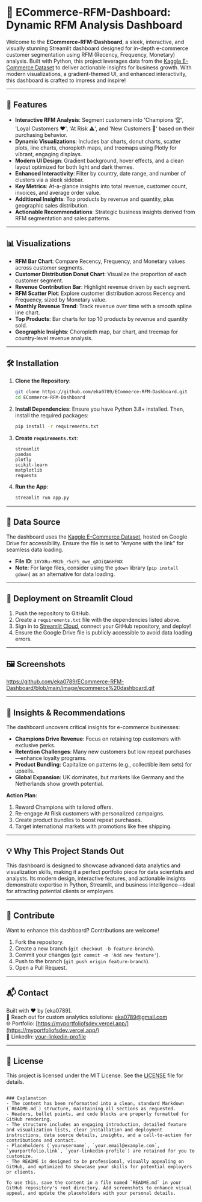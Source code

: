 # 🚀 ECommerce-RFM-Dashboard: Dynamic RFM Analysis Dashboard

Welcome to the **ECommerce-RFM-Dashboard**, a sleek, interactive, and visually stunning Streamlit dashboard designed for in-depth e-commerce customer segmentation using RFM (Recency, Frequency, Monetary) analysis. Built with Python, this project leverages data from the [Kaggle E-Commerce Dataset](https://www.kaggle.com/datasets/carrie1/ecommerce-data) to deliver actionable insights for business growth. With modern visualizations, a gradient-themed UI, and enhanced interactivity, this dashboard is crafted to impress and inspire!

---

## 🌟 Features

- **Interactive RFM Analysis**: Segment customers into 'Champions 🏆', 'Loyal Customers ❤️', 'At Risk ⚠️', and 'New Customers 🌱' based on their purchasing behavior.
- **Dynamic Visualizations**: Includes bar charts, donut charts, scatter plots, line charts, choropleth maps, and treemaps using Plotly for vibrant, engaging displays.
- **Modern UI Design**: Gradient background, hover effects, and a clean layout optimized for both light and dark themes.
- **Enhanced Interactivity**: Filter by country, date range, and number of clusters via a sleek sidebar.
- **Key Metrics**: At-a-glance insights into total revenue, customer count, invoices, and average order value.
- **Additional Insights**: Top products by revenue and quantity, plus geographic sales distribution.
- **Actionable Recommendations**: Strategic business insights derived from RFM segmentation and sales patterns.

---

## 📊 Visualizations

- **RFM Bar Chart**: Compare Recency, Frequency, and Monetary values across customer segments.
- **Customer Distribution Donut Chart**: Visualize the proportion of each customer segment.
- **Revenue Contribution Bar**: Highlight revenue driven by each segment.
- **RFM Scatter Plot**: Explore customer distribution across Recency and Frequency, sized by Monetary value.
- **Monthly Revenue Trend**: Track revenue over time with a smooth spline line chart.
- **Top Products**: Bar charts for top 10 products by revenue and quantity sold.
- **Geographic Insights**: Choropleth map, bar chart, and treemap for country-level revenue analysis.

---

## 🛠️ Installation

1. **Clone the Repository**:
   ```bash
   git clone https://github.com/eka0789/ECommerce-RFM-Dashboard.git
   cd ECommerce-RFM-Dashboard
   ```

2. **Install Dependencies**:
   Ensure you have Python 3.8+ installed. Then, install the required packages:
   ```bash
   pip install -r requirements.txt
   ```

3. **Create `requirements.txt`**:
   ```text
   streamlit
   pandas
   plotly
   scikit-learn
   matplotlib
   requests
   ```

4. **Run the App**:
   ```bash
   streamlit run app.py
   ```

---

## 📂 Data Source

The dashboard uses the [Kaggle E-Commerce Dataset](https://www.kaggle.com/datasets/carrie1/ecommerce-data), hosted on Google Drive for accessibility. Ensure the file is set to "Anyone with the link" for seamless data loading.

- **File ID**: `1XYXRu-MR2b_r5cF5_mwe_qXOiQA6HFNX`
- **Note**: For large files, consider using the `gdown` library (`pip install gdown`) as an alternative for data loading.

---

## 🚀 Deployment on Streamlit Cloud

1. Push the repository to GitHub.
2. Create a `requirements.txt` file with the dependencies listed above.
3. Sign in to [Streamlit Cloud](https://streamlit.io/cloud), connect your GitHub repository, and deploy!
4. Ensure the Google Drive file is publicly accessible to avoid data loading errors.

---

## 🖼️ Screenshots

https://github.com/eka0789/ECommerce-RFM-Dashboard/blob/main/image/ecommerce%20dashboard.gif

---

## 📝 Insights & Recommendations

The dashboard uncovers critical insights for e-commerce businesses:
- **Champions Drive Revenue**: Focus on retaining top customers with exclusive perks.
- **Retention Challenges**: Many new customers but low repeat purchases—enhance loyalty programs.
- **Product Bundling**: Capitalize on patterns (e.g., collectible item sets) for upsells.
- **Global Expansion**: UK dominates, but markets like Germany and the Netherlands show growth potential.

**Action Plan**:
1. Reward Champions with tailored offers.
2. Re-engage At Risk customers with personalized campaigns.
3. Create product bundles to boost repeat purchases.
4. Target international markets with promotions like free shipping.

---

## 💡 Why This Project Stands Out

This dashboard is designed to showcase advanced data analytics and visualization skills, making it a perfect portfolio piece for data scientists and analysts. Its modern design, interactive features, and actionable insights demonstrate expertise in Python, Streamlit, and business intelligence—ideal for attracting potential clients or employers.

---

## 🤝 Contribute

Want to enhance this dashboard? Contributions are welcome!
1. Fork the repository.
2. Create a new branch (`git checkout -b feature-branch`).
3. Commit your changes (`git commit -m 'Add new feature'`).
4. Push to the branch (`git push origin feature-branch`).
5. Open a Pull Request.

---

## 📬 Contact

Built with ❤️ by [eka0789].  
📧 Reach out for custom analytics solutions: [eka0789@gmail.com](mailto:eka0789@gmail.com)  
🌐 Portfolio: [https://myportfoliofsdev.vercel.app/](https://myportfoliofsdev.vercel.app/)  
💼 LinkedIn: [your-linkedin-profile](https://www.linkedin.com/in/eka-prasetyo/)

---

## 📜 License

This project is licensed under the MIT License. See the [LICENSE](LICENSE) file for details.
```

### Explanation
- The content has been reformatted into a clean, standard Markdown (`README.md`) structure, maintaining all sections as requested.
- Headers, bullet points, and code blocks are properly formatted for GitHub rendering.
- The structure includes an engaging introduction, detailed feature and visualization lists, clear installation and deployment instructions, data source details, insights, and a call-to-action for contributions and contact.
- Placeholders (`yourusername`, `your.email@example.com`, `yourportfolio.link`, `your-linkedin-profile`) are retained for you to customize.
- The README is designed to be professional, visually appealing on GitHub, and optimized to showcase your skills for potential employers or clients.

To use this, save the content in a file named `README.md` in your GitHub repository's root directory. Add screenshots to enhance visual appeal, and update the placeholders with your personal details.